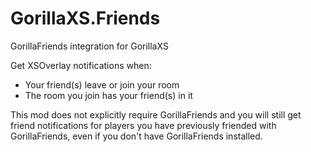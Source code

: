 # GorillaXS.Friends
GorillaFriends integration for GorillaXS

Get XSOverlay notifications when:
- Your friend(s) leave or join your room
- The room you join has your friend(s) in it

This mod does not explicitly require GorillaFriends and you will still get friend notifications for players you have previously friended with GorillaFriends, even if you don't have GorillaFriends installed.
